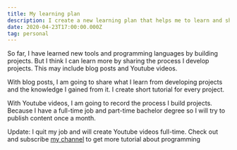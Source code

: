 ```yaml
---
title: My learning plan
description: I create a new learning plan that helps me to learn and share my knowledge
date: 2020-04-23T17:00:00.000Z
tag: personal
---
```

So far, I have learned new tools and programming languages by building projects. But I think I can learn more by sharing the process I develop projects. This may include blog posts and Youtube videos. 

With blog posts, I am going to share what I learn from developing projects and the knowledge I gained from it. I create short tutorial for every project.

With Youtube videos, I am going to record the process I build projects. Because I have a full-time job and part-time bachelor degree so I will try to publish content once a month.

Update: I quit my job and will create Youtube videos full-time. Check out and subscribe [my channel](https://www.youtube.com/channel/UCXykqt3V2-9bYXKWZRcH0rA) to get more tutorial about programming
